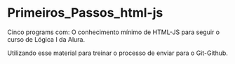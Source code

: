 # Primeiros_Passos_html-js

 Cinco programs com: O conhecimento mínimo de HTML-JS para seguir o curso de Lógica I da Alura.
 
 Utilizando esse material para treinar o processo de enviar para o Git-Github.
